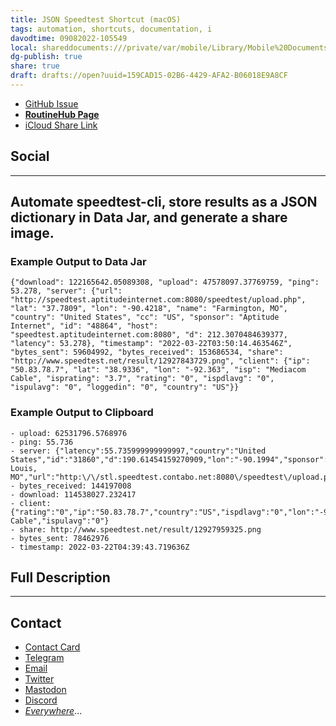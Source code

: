 ```yaml
---
title: JSON Speedtest Shortcut (macOS)
tags: automation, shortcuts, documentation, i
davodtime: 09082022-105549
local: shareddocuments:///private/var/mobile/Library/Mobile%20Documents/iCloud~md~obsidian/Documents/OBSHIDDIAN/drafts/159CAD15-02B6-4429-AFA2-B06018E9A8CF.md
dg-publish: true
share: true
draft: drafts://open?uuid=159CAD15-02B6-4429-AFA2-B06018E9A8CF
---
```


- [GitHub Issue](https://github.com/extratone/i/issues)
- [**RoutineHub Page**](https://routinehub.co/shortcut/)
- [iCloud Share Link](<|>)

## Social

---

## Automate speedtest-cli, store results as a JSON dictionary in Data Jar, and generate a share image.


### Example Output to Data Jar
```
{"download": 122165642.05089308, "upload": 47578097.37769759, "ping": 53.278, "server": {"url": "http://speedtest.aptitudeinternet.com:8080/speedtest/upload.php", "lat": "37.7809", "lon": "-90.4218", "name": "Farmington, MO", "country": "United States", "cc": "US", "sponsor": "Aptitude Internet", "id": "48864", "host": "speedtest.aptitudeinternet.com:8080", "d": 212.3070484639377, "latency": 53.278}, "timestamp": "2022-03-22T03:50:14.463546Z", "bytes_sent": 59604992, "bytes_received": 153686534, "share": "http://www.speedtest.net/result/12927843729.png", "client": {"ip": "50.83.78.7", "lat": "38.9336", "lon": "-92.363", "isp": "Mediacom Cable", "isprating": "3.7", "rating": "0", "ispdlavg": "0", "ispulavg": "0", "loggedin": "0", "country": "US"}}
```

### Example Output to Clipboard

```
- upload: 62531796.5768976
- ping: 55.736
- server: {"latency":55.735999999999997,"country":"United States","id":"31860","d":190.61454159270909,"lon":"-90.1994","sponsor":"Contabo","host":"stl.speedtest.contabo.net:8080","lat":"38.6270","cc":"US","name":"St. Louis, MO","url":"http:\/\/stl.speedtest.contabo.net:8080\/speedtest\/upload.php"}
- bytes_received: 144197008
- download: 114538027.232417
- client: {"rating":"0","ip":"50.83.78.7","country":"US","ispdlavg":"0","lon":"-92.363","loggedin":"0","isprating":"3.7","lat":"38.9336","isp":"Mediacom Cable","ispulavg":"0"}
- share: http://www.speedtest.net/result/12927959325.png
- bytes_sent: 78462976
- timestamp: 2022-03-22T04:39:43.719636Z
```

## Full Description

---

## Contact

- [Contact Card](https://davidblue.wtf/db.vcf)
- [Telegram](https://t.me/extratone)
- [Email](mailto:davidblue@extratone.com) 
- [Twitter](https://twitter.com/NeoYokel)
- [Mastodon](https://mastodon.social/@DavidBlue)
- [Discord](https://discord.gg/0b9KQUKP858b0iZF)
- [*Everywhere*](https://raindrop.io/davidblue/social-directory-21059174)...